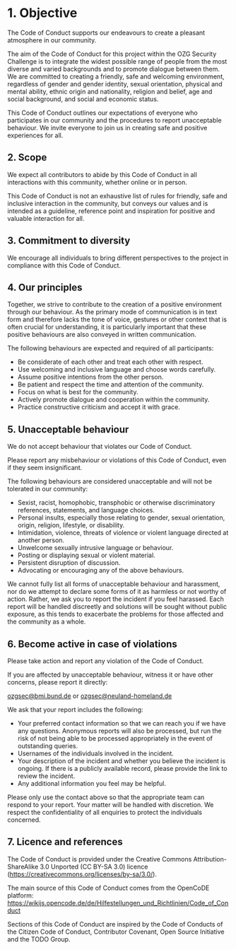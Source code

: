 # 1. Objective

The Code of Conduct supports our endeavours to create a pleasant atmosphere in our community.

The aim of the Code of Conduct for this project within the OZG Security Challenge is to integrate the widest possible range of people from the most diverse and varied backgrounds and to promote dialogue between them. We are committed to creating a friendly, safe and welcoming environment, regardless of gender and gender identity, sexual orientation, physical and mental ability, ethnic origin and nationality, religion and belief, age and social background, and social and economic status.

This Code of Conduct outlines our expectations of everyone who participates in our community and the procedures to report unacceptable behaviour. We invite everyone to join us in creating safe and positive experiences for all.

## 2. Scope

We expect all contributors to abide by this Code of Conduct in all interactions with this community, whether online or in person.

This Code of Conduct is not an exhaustive list of rules for friendly, safe and inclusive interaction in the community, but conveys our values and is intended as a guideline, reference point and inspiration for positive and valuable interaction for all.

## 3. Commitment to diversity

We encourage all individuals to bring different perspectives to the project in compliance with this Code of Conduct.

## 4. Our principles

Together, we strive to contribute to the creation of a positive environment through our behaviour. As the primary mode of communication is in text form and therefore lacks the tone of voice, gestures or other context that is often crucial for understanding, it is particularly important that these positive behaviours are also conveyed in written communication.

The following behaviours are expected and required of all participants:

- Be considerate of each other and treat each other with respect.
- Use welcoming and inclusive language and choose words carefully.
- Assume positive intentions from the other person.
- Be patient and respect the time and attention of the community.
- Focus on what is best for the community.
- Actively promote dialogue and cooperation within the community.
- Practice constructive criticism and accept it with grace.

## 5. Unacceptable behaviour

We do not accept behaviour that violates our Code of Conduct.

Please report any misbehaviour or violations of this Code of Conduct, even if they seem insignificant.

The following behaviours are considered unacceptable and will not be tolerated in our community:

- Sexist, racist, homophobic, transphobic or otherwise discriminatory references, statements, and language choices.
- Personal insults, especially those relating to gender, sexual orientation, origin, religion, lifestyle, or disability.
- Intimidation, violence, threats of violence or violent language directed at another person.
- Unwelcome sexually intrusive language or behaviour.
- Posting or displaying sexual or violent material.
- Persistent disruption of discussion.
- Advocating or encouraging any of the above behaviours.

We cannot fully list all forms of unacceptable behaviour and harassment, nor do we attempt to declare some forms of it as harmless or not worthy of action. Rather, we ask you to report the incident if you feel harassed. Each report will be handled discreetly and solutions will be sought without public exposure, as this tends to exacerbate the problems for those affected and the community as a whole.

## 6. Become active in case of violations

Please take action and report any violation of the Code of Conduct.

If you are affected by unacceptable behaviour, witness it or have other concerns, please report it directly:

ozgsec@bmi.bund.de
or ozgsec@neuland-homeland.de

We ask that your report includes the following:

- Your preferred contact information so that we can reach you if we have any questions. Anonymous reports will also be processed, but run the risk of not being able to be processed appropriately in the event of outstanding queries.
- Usernames of the individuals involved in the incident.
- Your description of the incident and whether you believe the incident is ongoing. If there is a publicly available record, please provide the link to review the incident.
- Any additional information you feel may be helpful.

Please only use the contact above so that the appropriate team can respond to your report. Your matter will be handled with discretion. We respect the confidentiality of all enquiries to protect the individuals concerned.

## 7. Licence and references

The Code of Conduct is provided under the Creative Commons Attribution-ShareAlike 3.0 Unported (CC BY-SA 3.0) licence (https://creativecommons.org/licenses/by-sa/3.0/).

The main source of this Code of Conduct comes from the OpenCoDE platform: https://wikijs.opencode.de/de/Hilfestellungen_und_Richtlinien/Code_of_Conduct

Sections of this Code of Conduct are inspired by the Code of Conducts of the Citizen Code of Conduct, Contributor Covenant, Open Source Initiative and the TODO Group.